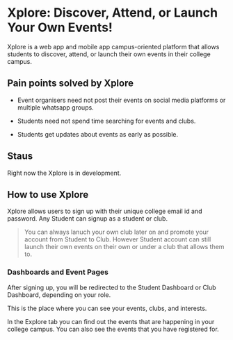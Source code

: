 # Xplore: Discover, Attend, or Launch Your Own Events!

Xplore is a web app and mobile app campus-oriented platform  that allows students to discover, attend, or launch their own events in their college campus.

## Pain points solved by Xplore

- Event organisers need not post their events on social media platforms or multiple whatsapp groups.

- Students need not spend time searching for events and clubs.

- Students get updates about events as early as possible.

## Staus

Right now the Xplore is in development.


## How to use Xplore

Xplore allows users to sign up with their unique college email id and password. Any Student can signup as a student or club. 

> You can always lanuch your own club later on and promote your account from Student to Club. However Student account can still launch their own events on their own or under a club that allows them to.

### Dashboards and Event Pages

After signing up, you will be redirected to the Student Dashboard or Club Dashboard, depending on your role.

This is the place where you can see your events, clubs, and interests. 

In the Explore tab you can find out the events that are happening in your college campus. You can also see the events that you have registered for.


